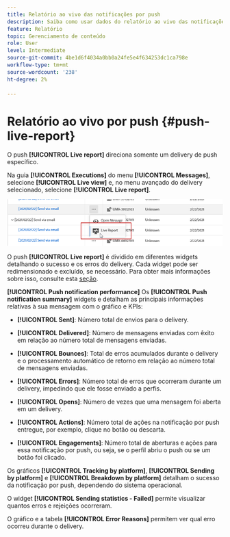 ```yaml
---
title: Relatório ao vivo das notificações por push
description: Saiba como usar dados do relatório ao vivo das notificações por push
feature: Relatório
topic: Gerenciamento de conteúdo
role: User
level: Intermediate
source-git-commit: 4be1d6f4034a0bb0a24fe5e4f634253dc1ca798e
workflow-type: tm+mt
source-wordcount: '238'
ht-degree: 2%

---
```


# Relatório ao vivo por push {#push-live-report}

O push **[!UICONTROL Live report]** direciona somente um delivery de push específico.

Na guia **[!UICONTROL Executions]** do menu **[!UICONTROL Messages]**, selecione **[!UICONTROL Live view]** e, no menu avançado do delivery selecionado, selecione **[!UICONTROL Live report]**.

![](../assets/live_report_2.png)

O push **[!UICONTROL Live report]** é dividido em diferentes widgets detalhando o sucesso e os erros do delivery. Cada widget pode ser redimensionado e excluído, se necessário. Para obter mais informações sobre isso, consulte esta [seção](live-report.md#modify-dashboard).

**[!UICONTROL Push notification performance]** Os  **[!UICONTROL Push notification summary]** widgets e detalham as principais informações relativas à sua mensagem com o gráfico e KPIs:

* **[!UICONTROL Sent]**: Número total de envios para o delivery.

* **[!UICONTROL Delivered]**: Número de mensagens enviadas com êxito em relação ao número total de mensagens enviadas.

* **[!UICONTROL Bounces]**: Total de erros acumulados durante o delivery e o processamento automático de retorno em relação ao número total de mensagens enviadas.

* **[!UICONTROL Errors]**: Número total de erros que ocorreram durante um delivery, impedindo que ele fosse enviado a perfis.

* **[!UICONTROL Opens]**: Número de vezes que uma mensagem foi aberta em um delivery.

* **[!UICONTROL Actions]**: Número total de ações na notificação por push entregue, por exemplo, clique no botão ou descarta.

* **[!UICONTROL Engagements]**: Número total de aberturas e ações para essa notificação por push, ou seja, se o perfil abriu o push ou se um botão foi clicado.

Os gráficos **[!UICONTROL Tracking by platform]**, **[!UICONTROL Sending by platform]** e **[!UICONTROL Breakdown by platform]** detalham o sucesso da notificação por push, dependendo do sistema operacional.

O widget **[!UICONTROL Sending statistics - Failed]** permite visualizar quantos erros e rejeições ocorreram.

O gráfico e a tabela **[!UICONTROL Error Reasons]** permitem ver qual erro ocorreu durante o delivery.
